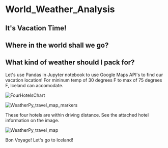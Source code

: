 # World_Weather_Analysis

## It's Vacation Time!

## Where in the world shall we go?

## What kind of weather should I pack for?


Let's use Pandas in Jupyter notebook to use Google Maps API's to find our vacation location!
For mininum temp of 30 degrees F to max of 75 degrees F, Iceland can accomodate.

![FourHotelsChart](../FourHotelsChart.png)

![WeatherPy_travel_map_markers](../WeatherPy_travel_map_markers)

These four hotels are within driving distance. See the attached hotel information on the image.

![WeatherPy_travel_map](../WeatherPy_travel_map)

Bon Voyage! Let's go to Iceland!
